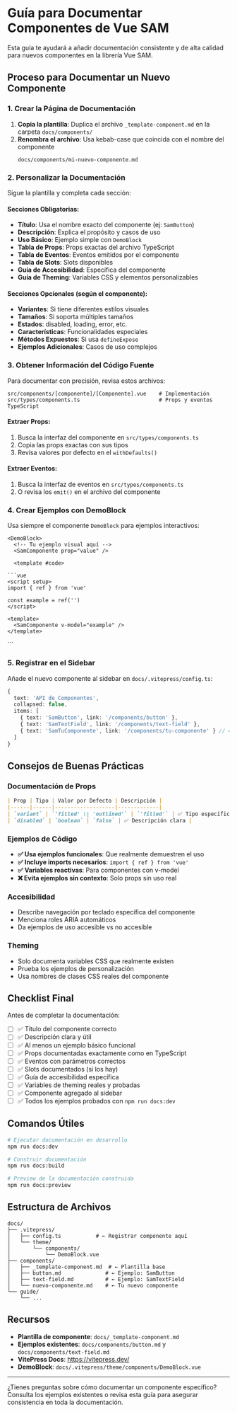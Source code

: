# Guía para Documentar Componentes de Vue SAM

Esta guía te ayudará a añadir documentación consistente y de alta calidad para nuevos componentes en la librería Vue SAM.

## Proceso para Documentar un Nuevo Componente

### 1. Crear la Página de Documentación

1. **Copia la plantilla**: Duplica el archivo `_template-component.md` en la carpeta `docs/components/`
2. **Renombra el archivo**: Usa kebab-case que coincida con el nombre del componente
   ```
   docs/components/mi-nuevo-componente.md
   ```

### 2. Personalizar la Documentación

Sigue la plantilla y completa cada sección:

#### Secciones Obligatorias:
- **Título**: Usa el nombre exacto del componente (ej: `SamButton`)
- **Descripción**: Explica el propósito y casos de uso
- **Uso Básico**: Ejemplo simple con `DemoBlock`
- **Tabla de Props**: Props exactas del archivo TypeScript
- **Tabla de Eventos**: Eventos emitidos por el componente
- **Tabla de Slots**: Slots disponibles
- **Guía de Accesibilidad**: Específica del componente
- **Guía de Theming**: Variables CSS y elementos personalizables

#### Secciones Opcionales (según el componente):
- **Variantes**: Si tiene diferentes estilos visuales
- **Tamaños**: Si soporta múltiples tamaños
- **Estados**: disabled, loading, error, etc.
- **Características**: Funcionalidades especiales
- **Métodos Expuestos**: Si usa `defineExpose`
- **Ejemplos Adicionales**: Casos de uso complejos

### 3. Obtener Información del Código Fuente

Para documentar con precisión, revisa estos archivos:

```
src/components/[componente]/[Componente].vue    # Implementación
src/types/components.ts                         # Props y eventos TypeScript
```

#### Extraer Props:
1. Busca la interfaz del componente en `src/types/components.ts`
2. Copia las props exactas con sus tipos
3. Revisa valores por defecto en el `withDefaults()`

#### Extraer Eventos:
1. Busca la interfaz de eventos en `src/types/components.ts`
2. O revisa los `emit()` en el archivo del componente

### 4. Crear Ejemplos con DemoBlock

Usa siempre el componente `DemoBlock` para ejemplos interactivos:

```vue
<DemoBlock>
  <!-- Tu ejemplo visual aquí -->
  <SamComponente prop="value" />

  <template #code>

```vue
<script setup>
import { ref } from 'vue'

const example = ref('')
</script>

<template>
  <SamComponente v-model="example" />
</template>
```

  </template>
</DemoBlock>
```

### 5. Registrar en el Sidebar

Añade el nuevo componente al sidebar en `docs/.vitepress/config.ts`:

```typescript
{
  text: 'API de Componentes',
  collapsed: false,
  items: [
    { text: 'SamButton', link: '/components/button' },
    { text: 'SamTextField', link: '/components/text-field' },
    { text: 'SamTuComponente', link: '/components/tu-componente' } // ← Añadir aquí
  ]
}
```

## Consejos de Buenas Prácticas

### Documentación de Props
```markdown
| Prop | Tipo | Valor por Defecto | Descripción |
|------|------|-------------------|-------------|
| `variant` | `'filled' \| 'outlined'` | `'filled'` | ✅ Tipo específico |
| `disabled` | `boolean` | `false` | ✅ Descripción clara |
```

### Ejemplos de Código
- **✅ Usa ejemplos funcionales**: Que realmente demuestren el uso
- **✅ Incluye imports necesarios**: `import { ref } from 'vue'`
- **✅ Variables reactivas**: Para componentes con v-model
- **❌ Evita ejemplos sin contexto**: Solo props sin uso real

### Accesibilidad
- Describe navegación por teclado específica del componente
- Menciona roles ARIA automáticos
- Da ejemplos de uso accesible vs no accesible

### Theming
- Solo documenta variables CSS que realmente existen
- Prueba los ejemplos de personalización
- Usa nombres de clases CSS reales del componente

## Checklist Final

Antes de completar la documentación:

- [ ] ✅ Título del componente correcto
- [ ] ✅ Descripción clara y útil
- [ ] ✅ Al menos un ejemplo básico funcional
- [ ] ✅ Props documentadas exactamente como en TypeScript
- [ ] ✅ Eventos con parámetros correctos
- [ ] ✅ Slots documentados (si los hay)
- [ ] ✅ Guía de accesibilidad específica
- [ ] ✅ Variables de theming reales y probadas
- [ ] ✅ Componente agregado al sidebar
- [ ] ✅ Todos los ejemplos probados con `npm run docs:dev`

## Comandos Útiles

```bash
# Ejecutar documentación en desarrollo
npm run docs:dev

# Construir documentación
npm run docs:build

# Preview de la documentación construida
npm run docs:preview
```

## Estructura de Archivos

```
docs/
├── .vitepress/
│   ├── config.ts           # ← Registrar componente aquí
│   └── theme/
│       └── components/
│           └── DemoBlock.vue
├── components/
│   ├── _template-component.md  # ← Plantilla base
│   ├── button.md              # ← Ejemplo: SamButton
│   ├── text-field.md          # ← Ejemplo: SamTextField
│   └── nuevo-componente.md    # ← Tu nuevo componente
└── guide/
    └── ...
```

## Recursos

- **Plantilla de componente**: `docs/_template-component.md`
- **Ejemplos existentes**: `docs/components/button.md` y `docs/components/text-field.md`
- **VitePress Docs**: https://vitepress.dev/
- **DemoBlock**: `docs/.vitepress/theme/components/DemoBlock.vue`

---

¿Tienes preguntas sobre cómo documentar un componente específico? Consulta los ejemplos existentes o revisa esta guía para asegurar consistencia en toda la documentación.

